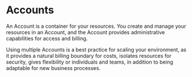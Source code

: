 # Accounts

An Account is a container for your resources. You create and manage your resources in an Account, and the Account provides administrative capabilities for access and billing.

Using multiple Accounts is a best practice for scaling your environment, as it provides a natural billing boundary for costs, isolates resources for security, gives flexibility or individuals and teams, in addition to being adaptable for new business processes.
